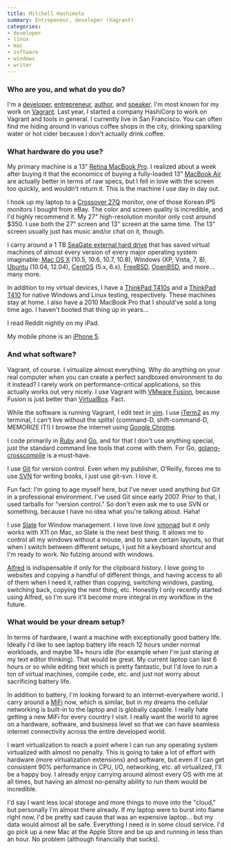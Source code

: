 ```yaml
---
title: Mitchell Hashimoto
summary: Entrepeneur, developer (Vagrant)
categories:
- developer
- linux
- mac
- software
- windows
- writer
---
```


### Who are you, and what do you do?

I'm a [developer](https://github.com/mitchellh "Mitchell's GitHub account."), [entrepreneur](http://www.hashicorp.com/ "Mitchell's company."), [author](http://www.oreillynet.com/pub/au/5373 "Mitchell's books."), and [speaker](http://lanyrd.com/profile/mitchellh/ "Mitchell's talks."). I'm most known for my work on [Vagrant][]. Last year, I started a company HashiCorp to work on Vagrant and tools in general. I currently live in San Francisco. You can often find me hiding around in various coffee shops in the city, drinking sparkling water or hot cider because I don't actually drink coffee.

### What hardware do you use?

My primary machine is a 13" [Retina MacBook Pro][macbook-pro]. I realized about a week after buying it that the economics of buying a fully-loaded 13" [MacBook Air][macbook-air] are actually better in terms of raw specs, but I fell in love with the screen too quickly, and wouldn't return it. This is the machine I use day in day out.

I hook up my laptop to a [Crossover 27Q][27q] monitor, one of those Korean IPS monitors I bought from eBay. The color and screen quality is incredible, and I'd highly recommend it. My 27" high-resolution monitor only cost around $350. I use both the 27" screen and 13" screen at the same time. The 13" screen usually just has music and/or chat on it, though.

I carry around a 1 TB [SeaGate external hard drive][expansion-portable] that has saved virtual machines of almost every version of every major operating system imaginable: [Mac OS X][macos] (10.5, 10.6, 10.7, 10.8), Windows (XP, Vista, 7, 8), [Ubuntu][] (10.04, 12.04), [CentOS][] (5.x, 6.x), [FreeBSD][], [OpenBSD][], and more... many more.

In addition to my virtual devices, I have a [ThinkPad T410s][thinkpad-t410s] and a [ThinkPad T410][thinkpad-t410] for native Windows and Linux testing, respectively. These machines stay at home. I also have a 2010 MacBook Pro that I should've sold a long time ago. I haven't booted that thing up in years...

I read Reddit nightly on my iPad.

My mobile phone is an [iPhone 5][iphone-5].

### And what software?

Vagrant, of course. I virtualize almost everything. Why do anything on your real computer when you can create a perfect sandboxed environment to do it instead? I rarely work on performance-critical applications, so this actually works out very nicely. I use Vagrant with [VMware Fusion][vmware-fusion], because Fusion is just better than [VirtualBox][]. Fact.

While the software is running Vagrant, I edit text in [vim][]. I use [iTerm2][] as my terminal, I can't live without the splits! (command-D, shift-command-D, MEMORIZE IT!) I browse the internet using [Google Chrome][chrome].

I code primarily in [Ruby][] and [Go][], and for that I don't use anything special, just the standard command line tools that come with them. For Go, [golang-crosscompile][] is a must-have.

I use [Git][] for version control. Even when my publisher, O'Reilly, forces me to use [SVN][subversion] for writing books, I just use git-svn. I love it.

Fun fact: I'm going to age myself here, but I've never used anything *but* Git in a professional environment. I've used Git since early 2007. Prior to that, I used tarballs for "version control." So don't even ask me to use SVN or something, because I have no idea what you're talking about. Haha!

I use [Slate][] for Window management. I love love *love* [xmonad][] but it only works with X11 on Mac, so Slate is the next best thing. It allows me to control all my windows without a mouse, and to save certain layouts, so that when I switch between different setups, I just hit a keyboard shortcut and I'm ready to work. No futzing around with windows.

[Alfred][] is indispensable if only for the clipboard history. I love going to websites and copying a handful of different things, and having access to all of them when I need it, rather than copying, switching windows, pasting, switching back, copying the next thing, etc. Honestly I only recently started using Alfred, so I'm sure it'll become more integral in my workflow in the future.

### What would be your dream setup?

In terms of hardware, I want a machine with exceptionally good battery life. Ideally I'd like to see laptop battery life reach 12 hours under normal workloads, and maybe 18+ hours idle (for example when I'm just staring at my text editor thinking). That would be great. My current laptop can last 6 hours or so while editing text which is pretty fantastic, but I'd love to run a ton of virtual machines, compile code, etc. and just not worry about sacrificing battery life.

In addition to battery, I'm looking forward to an internet-everywhere world. I carry around a [MiFi][] now, which is similar, but in my dreams the cellular networking is built-in to the laptop and is globally capable. I really hate getting a new MiFi for every country I visit. I really want the world to agree on a hardware, software, and business level so that we can have seamless internet connectivity across the entire developed world.

I want virtualization to reach a point where I can run any operating system virtualized with almost no penalty. This is going to take a lot of effort with hardware (more virtualization extensions) and software, but even if I can get consistent 90% performance in CPU, I/O, networking, etc. all virtualized, I'll be a happy boy. I already enjoy carrying around almost every OS with me at all times, but having an almost no-penalty ability to run them would be incredible.

I'd say I want less local storage and more things to move into the "cloud," but personally I'm almost there already. If my laptop were to burst into flame right now, I'd be pretty sad cause that was an expensive laptop... but my data would almost all be safe. Everything I need is in some cloud service. I'd go pick up a new Mac at the Apple Store and be up and running in less than an hour. No problem (although financially that sucks).

[27q]: https://www.amazon.com/CROSSOVER-27Q-LED-P-2560X1440-Monitor/dp/B008B6I5UW "A 27 inch LCD screen."
[expansion-portable]: http://www.seagate.com/external-hard-drives/portable-hard-drives/standard/expansion-portable/ "An external hard drive."
[iphone-5]: https://en.wikipedia.org/wiki/IPhone_5 "A smartphone."
[macbook-air]: https://www.apple.com/macbook-air/ "A very thin laptop."
[macbook-pro]: https://www.apple.com/macbook-pro/ "A laptop."
[mifi]: https://en.wikipedia.org/wiki/MiFi "A portable mobile hotspot."
[thinkpad-t410]: http://www.thinkwiki.org/wiki/Category:T410 "A thin 14 inch PC laptop."
[thinkpad-t410s]: http://www.thinkwiki.org/wiki/Category:T410s "A thin 14 inch PC laptop."
[alfred]: https://www.alfredapp.com/ "A launcher app for the Mac."
[centos]: https://www.centos.org/ "A Linux distribution."
[chrome]: https://www.google.com/intl/en/chrome/browser/ "A WebKit-based browser, where each tab runs in its own thread."
[freebsd]: https://www.freebsd.org/ "An open source operating system."
[git]: https://git-scm.com/ "A version control system."
[go]: https://golang.org/ "A compiled programming language."
[golang-crosscompile]: https://github.com/davecheney/golang-crosscompile "A tool for cross-compiling Go language binaries."
[iterm2]: http://iterm2.com/ "An alternative terminal application for Mac OS X."
[macos]: https://en.wikipedia.org/wiki/MacOS "An operating system for Mac hardware."
[openbsd]: http://www.openbsd.org/ "An open-source operating system emphasising security and cryptography."
[ruby]: https://www.ruby-lang.org/en/ "An interpreted scripting language."
[slate]: https://github.com/jigish/slate "A free window management tool for the Mac."
[subversion]: http://subversion.tigris.org/ "A version control system."
[ubuntu]: https://www.ubuntu.com/ "A Unix distribution."
[vagrant]: https://www.vagrantup.com/ "Software for building and installing virtual dev environments."
[vim]: http://www.vim.org/ "A command-line text editor."
[virtualbox]: https://www.virtualbox.org/ "Open-source virtualisation software."
[vmware-fusion]: https://www.vmware.com/products/fusion.html "A PC emulator for the Mac."
[xmonad]: http://xmonad.org/ "A tiling window manager for X11."
